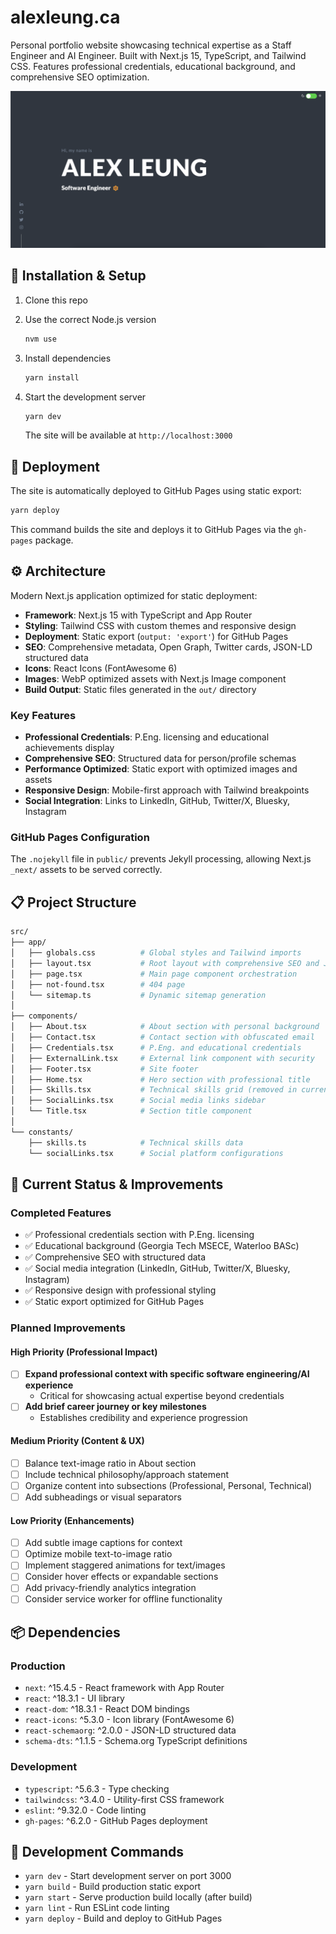 # alexleung.ca

Personal portfolio website showcasing technical expertise as a Staff Engineer and AI Engineer. Built with Next.js 15, TypeScript, and Tailwind CSS. Features professional credentials, educational background, and comprehensive SEO optimization.

![Homepage screenshot](./public/assets/screenshot.png)

## :construction: Installation & Setup

1. Clone this repo

1. Use the correct Node.js version

   ```bash
   nvm use
   ```

1. Install dependencies

   ```bash
   yarn install
   ```

1. Start the development server

   ```bash
   yarn dev
   ```

   The site will be available at `http://localhost:3000`

## :ship: Deployment

The site is automatically deployed to GitHub Pages using static export:

```bash
yarn deploy
```

This command builds the site and deploys it to GitHub Pages via the `gh-pages` package.

## :gear: Architecture

Modern Next.js application optimized for static deployment:

- **Framework**: Next.js 15 with TypeScript and App Router
- **Styling**: Tailwind CSS with custom themes and responsive design
- **Deployment**: Static export (`output: 'export'`) for GitHub Pages
- **SEO**: Comprehensive metadata, Open Graph, Twitter cards, JSON-LD structured data
- **Icons**: React Icons (FontAwesome 6)
- **Images**: WebP optimized assets with Next.js Image component
- **Build Output**: Static files generated in the `out/` directory

### Key Features

- **Professional Credentials**: P.Eng. licensing and educational achievements display
- **Comprehensive SEO**: Structured data for person/profile schemas
- **Performance Optimized**: Static export with optimized images and assets
- **Responsive Design**: Mobile-first approach with Tailwind breakpoints
- **Social Integration**: Links to LinkedIn, GitHub, Twitter/X, Bluesky, Instagram

### GitHub Pages Configuration

The `.nojekyll` file in `public/` prevents Jekyll processing, allowing Next.js `_next/` assets to be served correctly.

## :clipboard: Project Structure

```bash
src/
├── app/
│   ├── globals.css          # Global styles and Tailwind imports
│   ├── layout.tsx           # Root layout with comprehensive SEO and JSON-LD
│   ├── page.tsx             # Main page component orchestration
│   ├── not-found.tsx        # 404 page
│   └── sitemap.ts           # Dynamic sitemap generation
│
├── components/
│   ├── About.tsx            # About section with personal background
│   ├── Contact.tsx          # Contact section with obfuscated email
│   ├── Credentials.tsx      # P.Eng. and educational credentials
│   ├── ExternalLink.tsx     # External link component with security
│   ├── Footer.tsx           # Site footer
│   ├── Home.tsx             # Hero section with professional title
│   ├── Skills.tsx           # Technical skills grid (removed in current version)
│   ├── SocialLinks.tsx      # Social media links sidebar
│   └── Title.tsx            # Section title component
│
└── constants/
    ├── skills.ts            # Technical skills data
    └── socialLinks.tsx      # Social platform configurations
```

## :memo: Current Status & Improvements

### Completed Features

- ✅ Professional credentials section with P.Eng. licensing
- ✅ Educational background (Georgia Tech MSECE, Waterloo BASc)
- ✅ Comprehensive SEO with structured data
- ✅ Social media integration (LinkedIn, GitHub, Twitter/X, Bluesky, Instagram)
- ✅ Responsive design with professional styling
- ✅ Static export optimized for GitHub Pages

### Planned Improvements

#### High Priority (Professional Impact)

- [ ] **Expand professional context with specific software engineering/AI experience**
  - Critical for showcasing actual expertise beyond credentials
- [ ] **Add brief career journey or key milestones**
  - Establishes credibility and experience progression

#### Medium Priority (Content & UX)

- [ ] Balance text-image ratio in About section
- [ ] Include technical philosophy/approach statement
- [ ] Organize content into subsections (Professional, Personal, Technical)
- [ ] Add subheadings or visual separators

#### Low Priority (Enhancements)

- [ ] Add subtle image captions for context
- [ ] Optimize mobile text-to-image ratio
- [ ] Implement staggered animations for text/images
- [ ] Consider hover effects or expandable sections
- [ ] Add privacy-friendly analytics integration
- [ ] Consider service worker for offline functionality

## :package: Dependencies

### Production

- `next`: ^15.4.5 - React framework with App Router
- `react`: ^18.3.1 - UI library
- `react-dom`: ^18.3.1 - React DOM bindings
- `react-icons`: ^5.3.0 - Icon library (FontAwesome 6)
- `react-schemaorg`: ^2.0.0 - JSON-LD structured data
- `schema-dts`: ^1.1.5 - Schema.org TypeScript definitions

### Development

- `typescript`: ^5.6.3 - Type checking
- `tailwindcss`: ^3.4.0 - Utility-first CSS framework
- `eslint`: ^9.32.0 - Code linting
- `gh-pages`: ^6.2.0 - GitHub Pages deployment

## :hammer: Development Commands

- `yarn dev` - Start development server on port 3000
- `yarn build` - Build production static export
- `yarn start` - Serve production build locally (after build)
- `yarn lint` - Run ESLint code linting
- `yarn deploy` - Build and deploy to GitHub Pages
